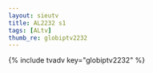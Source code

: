 ```yaml
--- 
layout: sieutv
title: AL2232 s1
tags: [ALtv]
thumb_re: globiptv2232
---
```

{% include tvadv key="globiptv2232" %} 

